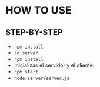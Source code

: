 # HOW TO USE

## STEP-BY-STEP

- `npm install`
- `cd server`
- `npm install`
- Inicializas el servidor y el cliente:
- `npm start`
- `node server/server.js`